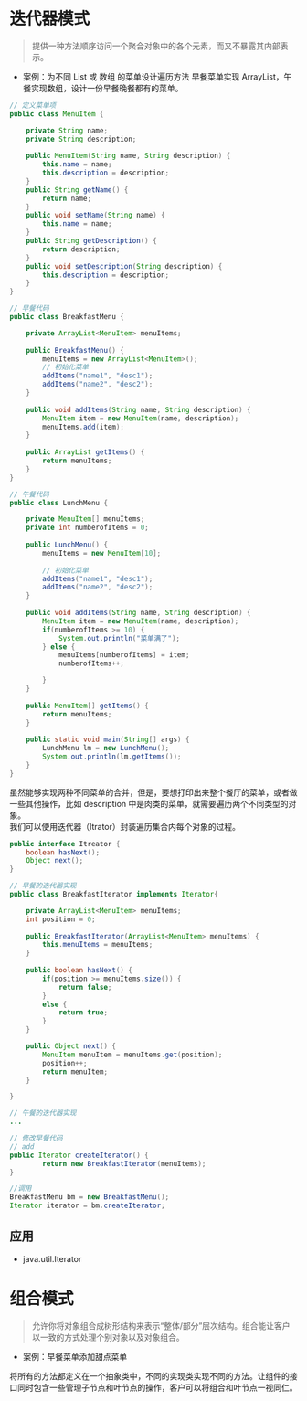 # 迭代器模式
> 提供一种方法顺序访问一个聚合对象中的各个元素，而又不暴露其内部表示。
- 案例：为不同 List 或 数组 的菜单设计遍历方法
早餐菜单实现 ArrayList，午餐实现数组，设计一份早餐晚餐都有的菜单。

```java
// 定义菜单项
public class MenuItem {

	private String name;
	private String description;
	
	public MenuItem(String name, String description) {
		this.name = name;
		this.description = description;
	}
	public String getName() {
		return name;
	}
	public void setName(String name) {
		this.name = name;
	}
	public String getDescription() {
		return description;
	}
	public void setDescription(String description) {
		this.description = description;
	}
}

// 早餐代码
public class BreakfastMenu {

	private ArrayList<MenuItem> menuItems;
	
	public BreakfastMenu() {
		menuItems = new ArrayList<MenuItem>();
		// 初始化菜单
		addItems("name1", "desc1");
		addItems("name2", "desc2");
	}
	
	public void addItems(String name, String description) {
		MenuItem item = new MenuItem(name, description);
		menuItems.add(item);
	}
	
	public ArrayList getItems() {
		return menuItems;
	}
}

// 午餐代码
public class LunchMenu {

	private MenuItem[] menuItems;
	private int numberofItems = 0;
	
	public LunchMenu() {
		menuItems = new MenuItem[10];
		
		// 初始化菜单
		addItems("name1", "desc1");
		addItems("name2", "desc2");
	}
	
	public void addItems(String name, String description) {
		MenuItem item = new MenuItem(name, description);
		if(numberofItems >= 10) {
			System.out.println("菜单满了");
		} else {
			menuItems[numberofItems] = item;
			numberofItems++;

		}
	}
	
	public MenuItem[] getItems() {
		return menuItems;
	}
	
	public static void main(String[] args) {
		LunchMenu lm = new LunchMenu();
		System.out.println(lm.getItems());
	} 
}
```
虽然能够实现两种不同菜单的合并，但是，要想打印出来整个餐厅的菜单，或者做一些其他操作，比如 description 中是肉类的菜单，就需要遍历两个不同类型的对象。<br>
我们可以使用迭代器（Itrator）封装遍历集合内每个对象的过程。

```java
public interface Itreator {
    boolean hasNext();
    Object next();
}

// 早餐的迭代器实现
public class BreakfastIterator implements Iterator{

	private ArrayList<MenuItem> menuItems;
	int position = 0;
	
	public BreakfastIterator(ArrayList<MenuItem> menuItems) {
		this.menuItems = menuItems;
	}
	
	public boolean hasNext() {
		if(position >= menuItems.size()) {
			return false;
		}
		else {
			return true;
		}
	}

	public Object next() {
		MenuItem menuItem = menuItems.get(position);
		position++;
		return menuItem;
	}

}

// 午餐的迭代器实现
...

// 修改早餐代码
// add 
public Iterator createIterator() {
		return new BreakfastIterator(menuItems);
}

//调用
BreakfastMenu bm = new BreakfastMenu();
Iterator iterator = bm.createIterator;

```

## 应用
- java.util.Iterator

# 组合模式
> 允许你将对象组合成树形结构来表示“整体/部分”层次结构。组合能让客户以一致的方式处理个别对象以及对象组合。
- 案例：早餐菜单添加甜点菜单

将所有的方法都定义在一个抽象类中，不同的实现类实现不同的方法。让组件的接口同时包含一些管理子节点和叶节点的操作，客户可以将组合和叶节点一视同仁。


